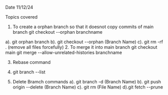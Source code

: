 Date 11/12/24 

Topics covered

1. To create a orphan branch so that it doesnot copy commits of main branch git checkout --orphan branchname
   
a). git orphan branch 
b). git checkout --orphan (Branch Name) 
c). git rm -rf . (remove all files forcefully)
2. To merge it into main branch git checkout main git merge --allow-unrelated-histories branchname

3. Rebase command

4. git branch --list

5. Delete Bramch commands
a). git branch -d (Branch Name)
b). git push origin --delete (Branch Name)
c). git rm (File Name)
d).git fetch --prune

